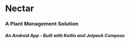 <h1>Nectar</h1>
<h3>A Plant Management Solution</h3>
<h5>An Android App - Built with Kotlin and Jetpack Compose</h5>
